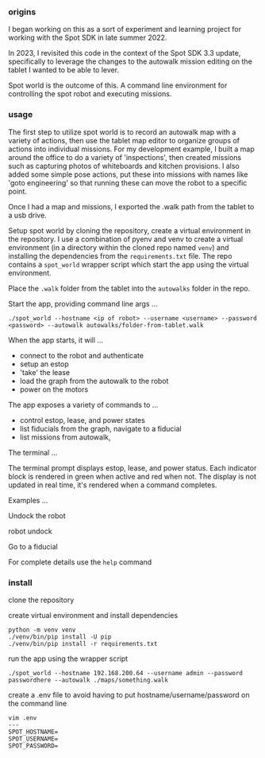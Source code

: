 
### origins

I began working on this as a sort of experiment and learning project for working with the Spot SDK in late summer 2022.

In 2023, I revisited this code in the context of the Spot SDK 3.3 update, specifically to leverage the changes to the autowalk mission editing on the tablet I wanted to be able to lever.

Spot world is the outcome of this. A command line environment for controlling the spot robot and executing missions.

### usage

The first step to utilize spot world is to record an autowalk map with a variety of actions, then use the tablet map editor to organize groups of actions into individual missions. For my development example, I built a map around the office to do a variety of 'inspections', then created missions such as capturing photos of whiteboards and kitchen provisions. I also added some simple pose actions, put these into missions with names like 'goto engineering' so that running these can move the robot to a specific point.

Once I had a map and missions, I exported the .walk path from the tablet to a usb drive.

Setup spot world by cloning the repository, create a virtual environment in the repository. I use a combination of pyenv and venv to create a virtual environment (in a directory within the cloned repo named `venv`) and installing the dependencies from the `requirements.txt` file. The repo contains a `spot_world` wrapper script which start the app using the virtual environment.

Place the `.walk` folder from the tablet into the `autowalks` folder in the repo.

Start the app, providing command line args ...
```
./spot_world --hostname <ip of robot> --username <username> --password <password> --autowalk autowalks/folder-from-tablet.walk
```

When the app starts, it will ...
- connect to the robot and authenticate
- setup an estop
- 'take' the lease
- load the graph from the autowalk to the robot
- power on the motors

The app exposes a variety of commands to ...
- control estop, lease, and power states
- list fiducials from the graph, navigate to a fiducial
- list missions from autowalk,

The terminal ...

The terminal prompt displays estop, lease, and power status. Each indicator block is rendered in green when active and red when not. The display is not updated in real time, it's rendered when a command completes.

Examples ...

Undock the robot

robot undock

Go to a fiducial

For complete details use the `help` command

### install

clone the repository

create virtual environment and install dependencies
```
python -m venv venv
./venv/bin/pip install -U pip
./venv/bin/pip install -r requirements.txt
```

run the app using the wrapper script
```
./spot_world --hostname 192.168.200.64 --username admin --password passwordhere --autowalk ./maps/something.walk
```

create a .env file to avoid having to put hostname/username/password on the command line
```
vim .env
---
SPOT_HOSTNAME=
SPOT_USERNAME=
SPOT_PASSWORD=
```
